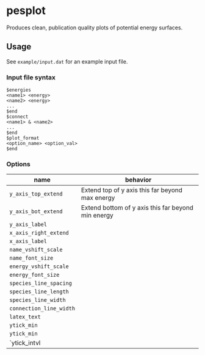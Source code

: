 # pesplot

Produces clean, publication quality plots of potential energy surfaces.

## Usage
See `example/input.dat` for an example input file.

### Input file syntax
```
$energies
<name1> <energy>
<name2> <energy>
...
$end
$connect
<name1> & <name2>
...
$end
$plot_format
<option_name> <option_val>
$end
```
### Options

| name | behavior |
|------|----------|
| `y_axis_top_extend` | Extend top of y axis this far beyond max energy |
| `y_axis_bot_extend` | Extend bottom of y axis this far beyond min energy | 
| `y_axis_label` | |
| `x_axis_right_extend` | |
| `x_axis_label` | |
| `name_vshift_scale` | |
| `name_font_size` | |
| `energy_vshift_scale` | |
| `energy_font_size` | |
| `species_line_spacing` | |
| `species_line_length` | |
| `species_line_width` | |
| `connection_line_width` | |
| `latex_text` | |
| `ytick_min` | |
| `ytick_min` | |
| `ytick_intvl | |
